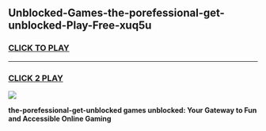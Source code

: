 
## Unblocked-Games-the-porefessional-get-unblocked-Play-Free-xuq5u
<h3>
<a href="https://premium76.site?title=the-porefessional-get-unblocked&ref=10A">CLICK TO PLAY</a></h3>
<hr>

<h3>
<a href="https://premium76.site?title=the-porefessional-get-unblocked&ref=10A">CLICK 2 PLAY</a>
  
</h3>

<a href="https://premium76.site?title=the-porefessional-get-unblocked&ref=10A"><img src="https://clearcache.store/games.png"></a>


**the-porefessional-get-unblocked games unblocked: Your Gateway to Fun and Accessible Online Gaming**
